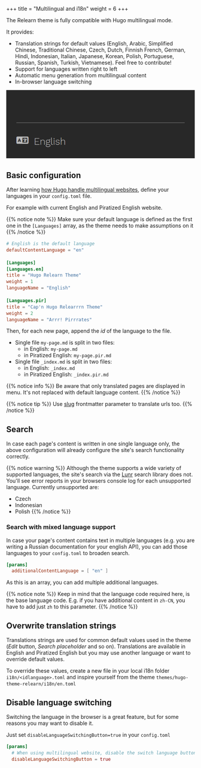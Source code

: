 +++
title = "Multilingual and i18n"
weight = 6
+++

The Relearn theme is fully compatible with Hugo multilingual mode.

It provides:

- Translation strings for default values (English, Arabic, Simplified Chinese, Traditional Chinese, Czech, Dutch, Finnish French, German, Hindi, Indonesian, Italian, Japanese, Korean, Polish, Portuguese, Russian, Spanish, Turkish, Vietnamese). Feel free to contribute!
- Support for languages written right to left
- Automatic menu generation from multilingual content
- In-browser language switching

![I18n menu](i18n-menu.gif?classes=shadow&width=300px)

## Basic configuration

After learning [how Hugo handle multilingual websites](https://gohugo.io/content-management/multilingual), define your languages in your `config.toml` file.

For example with current English and Piratized English website.

{{% notice note %}}
Make sure your default language is defined as the first one in the `[Languages]` array, as the theme needs to make assumptions on it
{{% /notice %}}


```toml
# English is the default language
defaultContentLanguage = "en"

[Languages]
[Languages.en]
title = "Hugo Relearn Theme"
weight = 1
languageName = "English"

[Languages.pir]
title = "Cap'n Hugo Relearrrn Theme"
weight = 2
languageName = "Arrr! Pirrrates"
```

Then, for each new page, append the *id* of the language to the file.

- Single file `my-page.md` is split in two files:
    - in English: `my-page.md`
    - in Piratized English: `my-page.pir.md`
- Single file `_index.md` is split in two files:
    - in English: `_index.md`
    - in Piratized English: `_index.pir.md`

{{% notice info %}}
Be aware that only translated pages are displayed in menu. It's not replaced with default language content.
{{% /notice %}}

{{% notice tip %}}
Use [slug](https://gohugo.io/content-management/multilingual/#translate-your-content) frontmatter parameter to translate urls too.
{{% /notice %}}

## Search

In case each page's content is written in one single language only, the above configuration will already configure the site's search functionality correctly.

{{% notice warning %}}
Although the theme supports a wide variety of supported languages, the site's search via the [Lunr](https://lunrjs.com) search library does not.
You'll see error reports in your browsers console log for each unsupported language. Currently unsupported are:

- Czech
- Indonesian
- Polish
{{% /notice %}}

### Search with mixed language support

In case your page's content contains text in multiple languages (e.g. you are writing a Russian documentation for your english API), you can add those languages to your `config.toml` to broaden search.

```toml
[params]
  additionalContentLanguage = [ "en" ]
````

As this is an array, you can add multiple additional languages.

{{% notice note %}}
Keep in mind that the language code required here, is the base language code. E.g. if you have additional content in `zh-CN`, you have to add just `zh` to this parameter.
{{% /notice %}}

## Overwrite translation strings

Translations strings are used for common default values used in the theme (*Edit* button, *Search placeholder* and so on). Translations are available in English and Piratized English but you may use another language or want to override default values.

To override these values, create a new file in your local i18n folder `i18n/<idlanguage>.toml` and inspire yourself from the theme `themes/hugo-theme-relearn/i18n/en.toml`

## Disable language switching

Switching the language in the browser is a great feature, but for some reasons you may want to disable it.

Just set `disableLanguageSwitchingButton=true` in your `config.toml`

```toml
[params]
  # When using multilingual website, disable the switch language button.
  disableLanguageSwitchingButton = true
```

